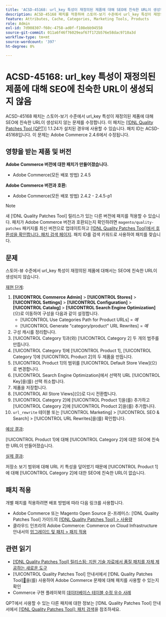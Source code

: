 ```yaml
---
title: 'ACSD-45168: url_key 특성이 재정의된 제품에 대해 SEO에 친숙한 URL이 생성되지 않음'
description: ACSD-45168 패치를 적용하여 스토어-보기 수준에서 url_key 특성이 재정의된 제품에 대해 SEO 친화적 URL이 생성되지 않는 Adobe Commerce 문제를 수정합니다.
feature: Attributes, Cache, Categories, Marketing Tools, Products
role: Admin
exl-id: 7d908307-f60c-4758-ad0f-f108ebb94558
source-git-commit: 011a6f46f76029eaf67f172b576e58dac9710a3d
workflow-type: tm+mt
source-wordcount: '397'
ht-degree: 0%

---
```


# ACSD-45168: url_key 특성이 재정의된 제품에 대해 SEO에 친숙한 URL이 생성되지 않음

ACSD-45168 패치는 스토어-보기 수준에서 url_key 특성이 재정의된 제품에 대해 SEO에 친숙한 URL이 생성되지 않는 문제를 수정합니다. 이 패치는 [[!DNL Quality Patches Tool (QPT)]](https://experienceleague.adobe.com/ko/docs/commerce-operations/tools/quality-patches-tool/quality-patches-tool-to-self-serve-quality-patches) 1.1.24가 설치된 경우에 사용할 수 있습니다. 패치 ID는 ACSD-45168입니다. 이 문제는 Adobe Commerce 2.4.6에서 수정됩니다.

## 영향을 받는 제품 및 버전

**Adobe Commerce 버전에 대한 패치가 만들어졌습니다.**

* Adobe Commerce(모든 배포 방법) 2.4.5

**Adobe Commerce 버전과 호환:**

* Adobe Commerce(모든 배포 방법) 2.4.2 - 2.4.5-p1

>[!NOTE]
>
>새 [!DNL Quality Patches Tool] 릴리스가 있는 다른 버전에 패치를 적용할 수 있습니다. 패치가 Adobe Commerce 버전과 호환되는지 확인하려면 `magento/quality-patches` 패키지를 최신 버전으로 업데이트하고 [[!DNL Quality Patches Tool]에서 호환성을 확인합니다. 패치 검색 페이지](https://experienceleague.adobe.com/tools/commerce-quality-patches/index.html?lang=ko). 패치 ID를 검색 키워드로 사용하여 패치를 찾습니다.

## 문제

스토어-뷰 수준에서 url_key 특성이 재정의된 제품에 대해서는 SEO에 친숙한 URL이 생성되지 않습니다.

<u>재현 단계</u>:

1. **[!UICONTROL Commerce Admin]** > **[!UICONTROL Stores]** > **[!UICONTROL Settings]** > **[!UICONTROL Configuration]** > **[!UICONTROL Catalog]** > **[!UICONTROL Search Engine Optimization]**(으)로 이동하여 구성을 다음과 같이 설정합니다.
   * [!UICONTROL Use Categories Path for Product URLs] = *예*
   * [!UICONTROL Generate "category/product" URL Rewrites] = *예*
1. 구성 캐시를 정리합니다.
1. [!UICONTROL Category 1]과(와) [!UICONTROL Category 2] 두 개의 범주를 만듭니다.
1. [!UICONTROL Category 1]에 [!UICONTROL Product 1], [!UICONTROL Category 1]에 [!UICONTROL Product 2]의 두 제품을 만듭니다.
1. [!UICONTROL Product 1]의 범위를 [!UICONTROL Default Store View]&#x200B;(으)로 변경합니다.
1. [!UICONTROL Search Engine Optimization]에서 선택적 URL [!UICONTROL Key]을(를) 선택 취소합니다.
1. 제품을 저장합니다.
1. [!UICONTROL All Store Views]&#x200B;(으)로 다시 전환합니다.
1. [!UICONTROL Category 2]에 [!UICONTROL Product 1]을(를) 추가하고 [!UICONTROL Category 2]에 [!UICONTROL Product 2]을(를) 추가합니다.
1. `url_rewrite` 테이블 또는 [!UICONTROL Marketing] > [!UICONTROL SEO & Search] > [!UICONTROL URL Rewrites]을(를) 확인합니다.

<u>예상 결과</u>:

[!UICONTROL Product 1]에 대해 [!UICONTROL Category 2]에 대한 SEO에 친숙한 URL이 만들어졌습니다.

<u>실제 결과</u>:

저장소 보기 범위에 대해 URL 키 특성을 덮어썼기 때문에 [!UICONTROL Product 1]에 대해 [!UICONTROL Category 2]에 대한 SEO에 친숙한 URL이 없습니다.

## 패치 적용

개별 패치를 적용하려면 배포 방법에 따라 다음 링크를 사용합니다.

* Adobe Commerce 또는 Magento Open Source 온-프레미스: [!DNL Quality Patches Tool] 가이드의 [[!DNL Quality Patches Tool] > 사용량](/help/tools/quality-patches-tool/usage.md)
* 클라우드 인프라의 Adobe Commerce: Commerce on Cloud Infrastructure 안내서의 [업그레이드 및 패치 > 패치 적용](https://experienceleague.adobe.com/docs/commerce-cloud-service/user-guide/develop/upgrade/apply-patches.html?lang=ko)

## 관련 읽기

* [[!DNL Quality Patches Tool] 릴리스됨: 지원 기술 자료에서 품질 패치를 자체 제공하는 새로운 도구](https://experienceleague.adobe.com/ko/docs/commerce-operations/tools/quality-patches-tool/quality-patches-tool-to-self-serve-quality-patches)
* [!UICONTROL Quality Patches Tool] 안내서에서  [!DNL Quality Patches Tool][&#128279;](/help/tools/quality-patches-tool/patches-available-in-qpt/check-patch-for-magento-issue-with-magento-quality-patches.md)을(를) 사용하여 Adobe Commerce 문제에 대해 패치를 사용할 수 있는지 확인
* Commerce 구현 플레이북의 [데이터베이스 테이블 수정 우수 사례](https://experienceleague.adobe.com/ko/docs/commerce-operations/implementation-playbook/best-practices/development/modifying-core-and-third-party-tables#why-adobe-recommends-avoiding-modifications)

QPT에서 사용할 수 있는 다른 패치에 대한 정보는 [!DNL Quality Patches Tool] 안내서에서 [[!DNL Quality Patches Tool]: 패치 검색](https://experienceleague.adobe.com/tools/commerce-quality-patches/index.html?lang=ko)을 참조하세요.
